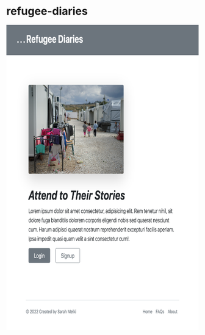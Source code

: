 # refugee-diaries

<p align="center">
  <img src="https://github.com/SarahMelki/refugee-diaries/blob/main/localhost_2121_%20(1).png" alt="diary-app" border="0" height="800">
</p>
